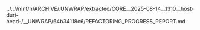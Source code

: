 ../..//mnt/h/ARCHIVE/.UNWRAP/extracted/CORE__2025-08-14__1310__host-duri-head-/__UNWRAP/64b34118c6/REFACTORING_PROGRESS_REPORT.md